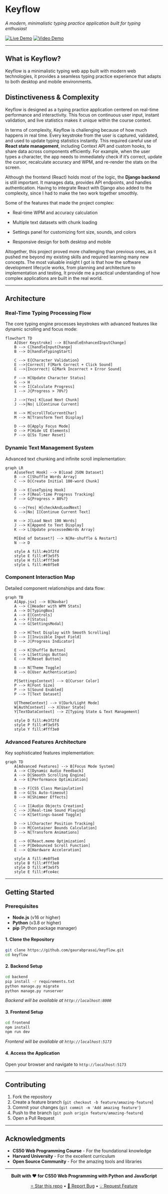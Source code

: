
# Keyflow

_A modern, minimalistic typing practice application built for typing enthusiast_

[![Live Demo](https://img.shields.io/badge/Live%20Demo-Visit%20Site-blue?style=for-the-badge)](https://keyflow-bay.vercel.app/) [![Video Demo](https://img.shields.io/badge/Video%20Demo-Watch%20Now-red?style=for-the-badge)](https://youtu.be/5zWI6RrTxos)

----------

## What is Keyflow?

Keyflow is a minimalistic typing web app built with modern web technologies, it provides a seamless typing practice experience that adapts to both desktop and mobile environments.

## Distinctiveness & Complexity

Keyflow is designed as a typing practice application centered on real-time performance and interactivity. This focus on continuous user input, instant validation, and live statistics makes it unique within the course context.

In terms of complexity, Keyflow is challenging because of how much happens in real time. Every keystroke from the user is captured, validated, and used to update typing statistics instantly. This required careful use of **React state management**, including Context API and custom hooks, to share data across components efficiently. For example, when the user types a character, the app needs to immediately check if it’s correct, update the cursor, recalculate accuracy and WPM, and re-render the stats on the screen.

Although the frontend (React) holds most of the logic, the **Django backend** is still important. It manages data, provides API endpoints, and handles authentication. Having to integrate React with Django also added to the complexity, since I had to make the two work together smoothly.

Some of the features that made the project complex:

-   Real-time WPM and accuracy calculation
    
-   Multiple text datasets with chunk loading
    
-   Settings panel for customizing font size, sounds, and colors
    
-   Responsive design for both desktop and mobile
    

Altogether, this project proved more challenging than previous ones, as it pushed me beyond my existing skills and required learning many new concepts. The most valuable insight I got is that how the software development lifecycle works, from planning and architecture to implementation and testing, It provide me a practical understanding of how complex applications are built in the real world.

----------

## Architecture



### Real-Time Typing Processing Flow

The core typing engine processes keystrokes with advanced features like dynamic scrolling and focus mode:

```mermaid
flowchart TD
    A[User Keystroke] --> B[handleEnhancedInputChange]
    B --> C[handleInputChange]
    B --> D[handleTypingStart]
    
    C --> E{Character Validation}
    E -->|Correct| F[Mark Correct + Click Sound]
    E -->|Incorrect| G[Mark Incorrect + Error Sound]
    
    F --> H[Update Character Status]
    G --> H
    H --> I[Calculate Progress]
    I --> J{Progress > 70%?}
    
    J -->|Yes| K[Load Next Chunk]
    J -->|No| L[Continue Current]
    
    H --> M[scrollToCurrentChar]
    M --> N[Transform Text Display]
    
    D --> O[Apply Focus Mode]
    O --> P[Hide UI Elements]
    P --> Q[5s Timer Reset]

```

### Dynamic Text Management System

Advanced text chunking and infinite scroll implementation:

```mermaid
graph LR
    A[useText Hook] --> B[Load JSON Dataset]
    B --> C[Shuffle Words Array]
    C --> D[Create Initial 100-word Chunk]
    
    D --> E[useTyping Hook]
    E --> F[Real-time Progress Tracking]
    F --> G{Progress > 80%?}
    
    G -->|Yes| H[checkAndLoadNext]
    G -->|No| I[Continue Current Text]
    
    H --> J[Load Next 100 Words]
    J --> K[Append to Text Display]
    K --> L[Update processedWords Array]
    
    M[End of Dataset?] --> N[Re-shuffle & Restart]
    N --> D
    
    style A fill:#e3f2fd
    style E fill:#f3e5f5
    style H fill:#fff3e0
    style L fill:#e8f5e8

```

### Component Interaction Map

Detailed component relationships and data flow:

```mermaid
graph TB
    A[App.jsx] --> B[Navbar]
    A --> C[Header with WPM Stats]
    A --> D[TypingBox]
    A --> E[Controls]
    A --> F[Status]
    A --> G[SettingsModal]
    
    D --> H[Text Display with Smooth Scrolling]
    D --> I[Invisible Input Field]
    D --> J[Progress Indicator]
    
    E --> K[Shuffle Button]
    E --> L[Settings Button]
    E --> M[Reset Button]
    
    B --> N[Theme Toggle]
    B --> O[User Authentication]
    
    P[SettingsContext] --> Q[Cursor Color]
    P --> R[Font Size]
    P --> S[Sound Enabled]
    P --> T[Text Dataset]
    
    U[ThemeContext] --> V[Dark/Light Mode]
    W[AuthContext] --> X[User State]
    Y[TextDataContext] --> Z[Typing State & Text Management]
    
    style D fill:#e3f2fd
    style P fill:#f3e5f5
    style Y fill:#fff3e0

```

### Advanced Features Architecture

Key sophisticated features implementation:

```mermaid
graph TD
    A[Advanced Features] --> B[Focus Mode System]
    A --> C[Dynamic Audio Feedback]
    A --> D[Smooth Scrolling Engine]
    A --> E[Performance Optimization]
    
    B --> F[CSS Class Manipulation]
    B --> G[5s Auto-timeout]
    B --> H[Shimmer Effects]
    
    C --> I[Audio Objects Creation]
    C --> J[Real-time Sound Playing]
    C --> K[Settings-based Toggle]
    
    D --> L[Character Position Tracking]
    D --> M[Container Bounds Calculation]
    D --> N[Transform Animations]
    
    E --> O[React.memo Optimization]
    E --> P[Debounced Scroll Function]
    E --> Q[Hardware Acceleration]
    
    style A fill:#e8f5e8
    style B fill:#fff3e0
    style D fill:#f3e5f5
    style E fill:#fce4ec

```

----------

## Getting Started

### Prerequisites

-   **Node.js** (v16 or higher)
-   **Python** (v3.8 or higher)
-   **pip** (Python package manager)

#### 1. Clone the Repository

```bash
git clone https://github.com/gaurabprasai/keyflow.git
cd keyflow

```

#### 2. Backend Setup

```bash
cd backend
pip install -r requirements.txt
python manage.py migrate
python manage.py runserver

```

_Backend will be available at `http://localhost:8000`_

#### 3. Frontend Setup

```bash
cd frontend
npm install
npm run dev

```

_Frontend will be available at `http://localhost:5173`_

#### 4. Access the Application

Open your browser and navigate to `http://localhost:5173`

----------

## Contributing

1.  Fork the repository
2.  Create a feature branch (`git checkout -b feature/amazing-feature`)
3.  Commit your changes (`git commit -m 'Add amazing feature'`)
4.  Push to the branch (`git push origin feature/amazing-feature`)
5.  Open a Pull Request

----------

## Acknowledgments

-   **CS50 Web Programming Course** - For the foundational knowledge
-   **Harvard University** - For the excellent curriculum
-   **Open Source Community** - For the amazing tools and libraries

----------

<div align="center">

**Built with ❤️ for CS50 Web Programming with Python and JavaScript**

[⭐ Star this repo](https://github.com/gaurabprasai/keyflow) • [🐛 Report Bug](https://github.com/gaurabprasai/keyflow/issues) • [💡 Request Feature](https://github.com/gaurabprasai/keyflow/issues)

</div>
